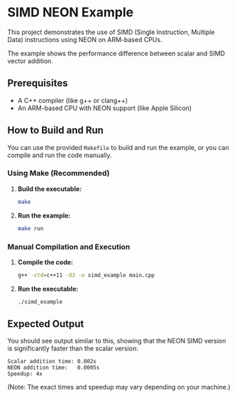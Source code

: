 # SIMD NEON Example

This project demonstrates the use of SIMD (Single Instruction, Multiple Data) instructions using NEON on ARM-based CPUs.

The example shows the performance difference between scalar and SIMD vector addition.

## Prerequisites

- A C++ compiler (like g++ or clang++)
- An ARM-based CPU with NEON support (like Apple Silicon)

## How to Build and Run

You can use the provided `Makefile` to build and run the example, or you can compile and run the code manually.

### Using Make (Recommended)

1. **Build the executable:**
   ```bash
   make
   ```

2. **Run the example:**
   ```bash
   make run
   ```

### Manual Compilation and Execution

1. **Compile the code:**
   ```bash
   g++ -std=c++11 -O3 -o simd_example main.cpp
   ```

2. **Run the executable:**
   ```bash
   ./simd_example
   ```

## Expected Output

You should see output similar to this, showing that the NEON SIMD version is significantly faster than the scalar version:

```
Scalar addition time: 0.002s
NEON addition time:   0.0005s
Speedup: 4x
```

(Note: The exact times and speedup may vary depending on your machine.)
